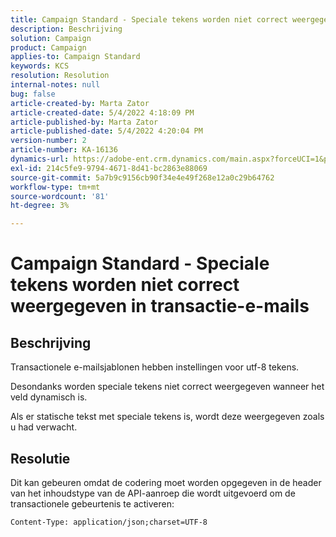 ```yaml
---
title: Campaign Standard - Speciale tekens worden niet correct weergegeven in transactie-e-mails
description: Beschrijving
solution: Campaign
product: Campaign
applies-to: Campaign Standard
keywords: KCS
resolution: Resolution
internal-notes: null
bug: false
article-created-by: Marta Zator
article-created-date: 5/4/2022 4:18:09 PM
article-published-by: Marta Zator
article-published-date: 5/4/2022 4:20:04 PM
version-number: 2
article-number: KA-16136
dynamics-url: https://adobe-ent.crm.dynamics.com/main.aspx?forceUCI=1&pagetype=entityrecord&etn=knowledgearticle&id=5e5514c7-c5cb-ec11-a7b5-6045bd00d4f5
exl-id: 214c5fe9-9794-4671-8d41-bc2863e88069
source-git-commit: 5a7b9c9156cb90f34e4e49f268e12a0c29b64762
workflow-type: tm+mt
source-wordcount: '81'
ht-degree: 3%

---
```


# Campaign Standard - Speciale tekens worden niet correct weergegeven in transactie-e-mails

## Beschrijving


Transactionele e-mailsjablonen hebben instellingen voor utf-8 tekens.

Desondanks worden speciale tekens niet correct weergegeven wanneer het veld dynamisch is.

Als er statische tekst met speciale tekens is, wordt deze weergegeven zoals u had verwacht.


## Resolutie


Dit kan gebeuren omdat de codering moet worden opgegeven in de header van het inhoudstype van de API-aanroep die wordt uitgevoerd om de transactionele gebeurtenis te activeren:

`Content-Type: application/json;charset=UTF-8`
